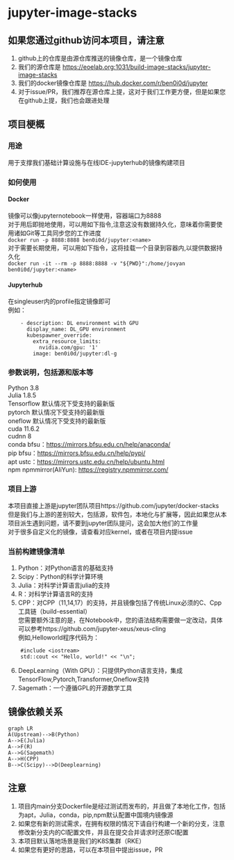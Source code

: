 # jupyter-image-stacks
## 如果您通过github访问本项目，请注意
1. github上的仓库是由源仓库推送的镜像仓库，是一个镜像仓库
2. 我们的源仓库是 https://eoelab.org:1031/build-image-stacks/jupyter-image-stacks  
3. 我们的docker镜像仓库是 https://hub.docker.com/r/ben0i0d/jupyter   
4. 对于issue/PR，我们推荐在源仓库上提，这对于我们工作更方便，但是如果您在github上提，我们也会跟进处理  
## 项目梗概
### 用途
用于支撑我们基础计算设施与在线IDE-jupyterhub的镜像构建项目  
### 如何使用
#### Docker
镜像可以像jupyternotebook一样使用，容器端口为8888  
对于用后即抛地使用，可以用如下指令,注意这没有数据持久化，意味着你需要使用诸如Git等工具同步您的工作进度  
`docker run -p 8888:8888 ben0i0d/jupyter:<name>`  
对于需要长期使用，可以用如下指令，这将挂载一个目录到容器内,以提供数据持久化  
`docker run -it --rm -p 8888:8888 -v "${PWD}":/home/jovyan ben0i0d/jupyter:<name>`  
#### Jupyterhub
在singleuser内的profile指定镜像即可  
例如：
```
    - description: DL environment with GPU
      display_name: DL_GPU environment
      kubespawner_override:
        extra_resource_limits:
          nvidia.com/gpu: '1'
        image: ben0i0d/jupyter:dl-g
```
### 参数说明，包括源和版本等
Python 3.8  
Julia 1.8.5  
Tensorflow 默认情况下受支持的最新版  
pytorch 默认情况下受支持的最新版  
oneflow 默认情况下受支持的最新版  
cuda 11.6.2  
cudnn 8  
conda bfsu：https://mirrors.bfsu.edu.cn/help/anaconda/  
pip bfsu：https://mirrors.bfsu.edu.cn/help/pypi/  
apt ustc：https://mirrors.ustc.edu.cn/help/ubuntu.html  
npm npmmirror(AliYun): https://registry.npmmirror.com/
### 项目上游
本项目直接上游是jupyter团队项目https://github.com/jupyter/docker-stacks  
但是我们与上游的差别较大，包括源，软件包，本地化与扩展等，因此如果您从本项目派生遇到问题，请不要到jupyter团队提问，这会加大他们的工作量  
对于很多自定义化的镜像，请查看对应kernel，或者在项目内提issue  
### 当前构建镜像清单
1. Python：对Python语言的基础支持  
2. Scipy：Python的科学计算环境  
3. Julia：对科学计算语言julia的支持    
4. R：对科学计算语言R的支持    
5. CPP：对CPP（11,14,17）的支持，并且镜像包括了传统Linux必须的C、Cpp工具链（build-essential）  
您需要额外注意的是，在Notebook中，您的语法结构需要做一定改动，具体可以参考https://github.com/jupyter-xeus/xeus-cling  
例如,Helloworld程序代码为：  
```
    #include <iostream>
    std::cout << "Hello, world!" << "\n";
```
6. DeepLearning（With GPU）：只提供Python语言支持，集成TensorFlow,Pytorch,Transformer,Oneflow支持  
7. Sagemath：一个遵循GPL的开源数学工具  
## 镜像依赖关系
```mermaid
graph LR
A(Upstream)-->B(Python)
A-->E(Julia)
A-->F(R)
A-->G(Sagemath)
A-->H(CPP)
B-->C(Scipy)-->D(Deeplearning)	
```  
## 注意
1. 项目内main分支Dockerfile是经过测试而发布的，并且做了本地化工作，包括为apt，Julia，conda，pip,npm默认配置中国境内镜像源  
2. 如果您有新的测试需求，在拥有权限的情况下请自行构建一个新的分支，注意修改新分支内的CI配置文件，并且在提交合并请求时还原CI配置
3. 本项目默认落地场景是我们的K8S集群（RKE）
4. 如果您有更好的思路，可以在本项目中提出issue，PR  
